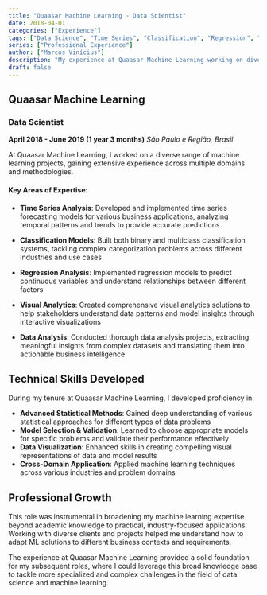 ```yaml
---
title: "Quaasar Machine Learning - Data Scientist"
date: 2018-04-01
categories: ["Experience"]
tags: ["Data Science", "Time Series", "Classification", "Regression", "Visual Analytics"]
series: ["Professional Experience"]
author: ["Marcos Vinícius"]
description: "My experience at Quaasar Machine Learning working on diverse ML projects including time series analysis, classification, and visual analytics."
draft: false
---
```


## Quaasar Machine Learning

### Data Scientist
**April 2018 - June 2019 (1 year 3 months)**
*São Paulo e Região, Brasil*

At Quaasar Machine Learning, I worked on a diverse range of machine learning projects, gaining extensive experience across multiple domains and methodologies.

#### Key Areas of Expertise:

* **Time Series Analysis**: Developed and implemented time series forecasting models for various business applications, analyzing temporal patterns and trends to provide accurate predictions

* **Classification Models**: Built both binary and multiclass classification systems, tackling complex categorization problems across different industries and use cases

* **Regression Analysis**: Implemented regression models to predict continuous variables and understand relationships between different factors

* **Visual Analytics**: Created comprehensive visual analytics solutions to help stakeholders understand data patterns and model insights through interactive visualizations

* **Data Analysis**: Conducted thorough data analysis projects, extracting meaningful insights from complex datasets and translating them into actionable business intelligence

## Technical Skills Developed

During my tenure at Quaasar Machine Learning, I developed proficiency in:

* **Advanced Statistical Methods**: Gained deep understanding of various statistical approaches for different types of data problems
* **Model Selection & Validation**: Learned to choose appropriate models for specific problems and validate their performance effectively
* **Data Visualization**: Enhanced skills in creating compelling visual representations of data and model results
* **Cross-Domain Application**: Applied machine learning techniques across various industries and problem domains

## Professional Growth

This role was instrumental in broadening my machine learning expertise beyond academic knowledge to practical, industry-focused applications. Working with diverse clients and projects helped me understand how to adapt ML solutions to different business contexts and requirements.

The experience at Quaasar Machine Learning provided a solid foundation for my subsequent roles, where I could leverage this broad knowledge base to tackle more specialized and complex challenges in the field of data science and machine learning.
